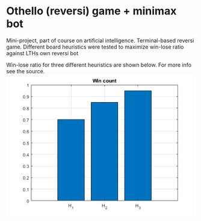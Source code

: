 # Othello (reversi) game + minimax bot

Mini-project, part of course on artificial intelligence. Terminal-based reversi game. Different board heuristics were tested to maximize win-lose ratio against LTHs own reversi bot


Win-lose ratio for three different heuristics are shown below. For more info see the source.
![alt_text](https://github.com/tomandersandersen/othello_ai/blob/main/win_count.png)

